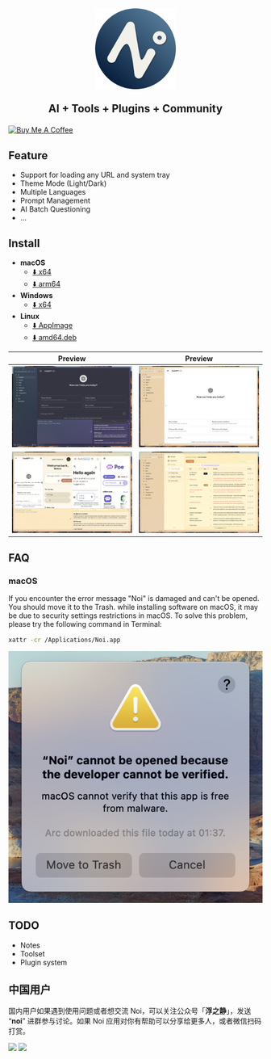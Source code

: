 <h2 align="center">
  <img width="160" src="./assets/noi.png" />
  <p>AI + Tools + Plugins + Community</p>
</h2>

<a href="https://www.buymeacoffee.com/lencx" target="_blank"><img src="https://cdn.buymeacoffee.com/buttons/v2/default-blue.png" alt="Buy Me A Coffee" style="height: 40px !important;width: 145px !important;" ></a>

## Feature

- Support for loading any URL and system tray
- Theme Mode (Light/Dark)
- Multiple Languages
- Prompt Management
- AI Batch Questioning
- ...

## Install

- **macOS**
  - [⬇️ x64](https://github.com/lencx/Noi/releases/download/v0.2.1/Noi_macos_0.2.1.dmg)
  - [⬇️ arm64](https://github.com/lencx/Noi/releases/download/v0.2.1/Noi_macos_0.2.1-arm64.dmg)
- **Windows**
  - [⬇️ x64](https://github.com/lencx/Noi/releases/tag/v0.2.1/Noi-win32-x64-0.2.1-setup.exe)
- **Linux**
  - [⬇️ AppImage](https://github.com/lencx/Noi/releases/download/v0.2.1/Noi_linux_0.2.1.AppImage)
  - [⬇️ amd64.deb](https://github.com/lencx/Noi/releases/download/v0.2.1/noi_linux_amd64_0.2.1.deb)

|Preview|Preview|
|---|---|
|![theme-dark](./assets/noi-theme-dark.png)|![theme-light](./assets/noi-theme-light.png)|
|![batch-ask](./assets/noi-batch-ask.png)|![settings-prompts](./assets/noi-settings-prompts.png)|


## FAQ

### macOS

If you encounter the error message "Noi" is damaged and can't be opened. You should move it to the Trash. while installing software on macOS, it may be due to security settings restrictions in macOS. To solve this problem, please try the following command in Terminal:

```bash
xattr -cr /Applications/Noi.app
```

![mac-install-error](assets/mac-install-error.png)

## TODO

- Notes
- Toolset
- Plugin system

## 中国用户

国内用户如果遇到使用问题或者想交流 Noi，可以关注公众号「**浮之静**」，发送 “**noi**” 进群参与讨论。如果 Noi 应用对你有帮助可以分享给更多人，或者微信扫码打赏。

<img height="200" src="https://user-images.githubusercontent.com/16164244/207228025-117b5f77-c5d2-48c2-a070-774b7a1596f2.png"> <img height="200" src="https://user-images.githubusercontent.com/16164244/207228300-ea5c4688-c916-4c55-a8c3-7f862888f351.png">
